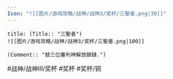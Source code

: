 ```yaml
---
Icon: "![[图片/游戏攻略/战神/战神3/奖杯/三聖者.png|30]]"
---
```

```ad-common-bronze-trophy
title: (Title:: "三聖者")
![[图片/游戏攻略/战神/战神3/奖杯/三聖者.png|100]]

(Comment:: "替三位審判神解放鎖鏈.")
```

#战神/战神III/奖杯 #奖杯 #奖杯/铜
